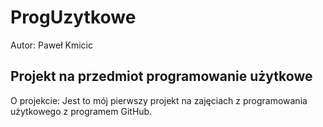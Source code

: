 # ProgUzytkowe
Autor: Paweł Kmicic
## Projekt na przedmiot programowanie użytkowe
O projekcie: Jest to mój pierwszy projekt na zajęciach z programowania użytkowego z programem GitHub.


